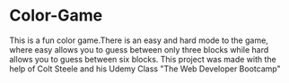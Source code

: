# Color-Game
This is a fun color game.There is an easy and hard mode to the game, where easy allows you to guess between only three blocks while hard allows you to guess between six blocks.  This project was made with the help of Colt Steele and his Udemy Class "The Web Developer Bootcamp"
